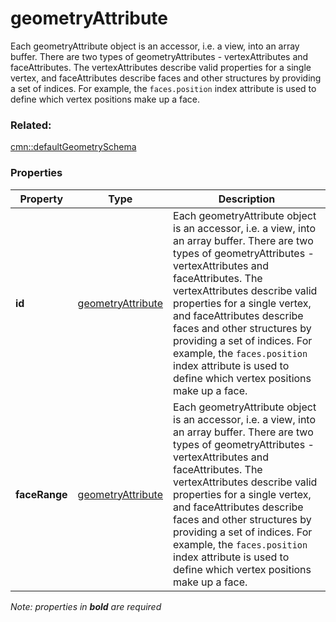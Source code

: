 # geometryAttribute

Each geometryAttribute object is an accessor, i.e. a view, into an array buffer. There are two types of geometryAttributes - vertexAttributes and faceAttributes. The vertexAttributes describe valid properties for a single vertex, and faceAttributes describe faces and other structures by providing a set of indices. For example, the <code>faces.position</code> index attribute is used to define which vertex positions make up a face.

### Related:

[cmn::defaultGeometrySchema](defaultGeometrySchema.cmn.md)
### Properties

| Property | Type | Description |
| --- | --- | --- |
| **id** | [geometryAttribute](geometryAttribute.cmn.md) | Each geometryAttribute object is an accessor, i.e. a view, into an array buffer. There are two types of geometryAttributes - vertexAttributes and faceAttributes. The vertexAttributes describe valid properties for a single vertex, and faceAttributes describe faces and other structures by providing a set of indices. For example, the <code>faces.position</code> index attribute is used to define which vertex positions make up a face. |
| **faceRange** | [geometryAttribute](geometryAttribute.cmn.md) | Each geometryAttribute object is an accessor, i.e. a view, into an array buffer. There are two types of geometryAttributes - vertexAttributes and faceAttributes. The vertexAttributes describe valid properties for a single vertex, and faceAttributes describe faces and other structures by providing a set of indices. For example, the <code>faces.position</code> index attribute is used to define which vertex positions make up a face. |

*Note: properties in **bold** are required*

